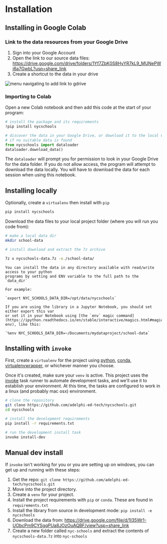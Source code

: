 Installation
============

Installing in Google Colab
---------------------------
### Link to the data resources from your Google Drive
1. Sign into your Google Account
2. Open the link to our source data files: <https://drive.google.com/drive/folders/1Yf7ZbK0S8HyYR7kL9_MUNePWj6a7GwbL?usp=share_link>
3. Create a shortcut to the data in your drive

<img src="_static/add-gdrive.gif" alt="menu navigating to add link to gdrive">

### Importing to Colab
Open a new Colab notebook and then add this code at the start of your program:

```bash
# install the package and its requirements
!pip install nycschools
```
```python
# discover the data in your Google Drive, or download it to the local Colab
# if no suitable data is found
from nycschools import dataloader
dataloader.download_data()
```

The `dataloader` will prompt you for permission to look in your Google Drive for the data folder. If you do not allow access, the program will attempt to download the data locally. You will have to download the data for each session when using this notebook.

Installing locally
------------------
Optionally, create a `virtualenv` then install with `pip`

```bash
pip install nycschools
```

Download the data files to your local project folder (where you will run you code from):

```bash
# make a local data dir
mkdir school-data

# install download and extract the 7z archive

7z x nycschools-data.7z -o./school-data/
```

```{tip}
You can install the data in any directory available with read/write access to your python
programs by setting and ENV variable to the full path to the `data_dir`

For example:

`export NYC_SCHOOLS_DATA_DIR=/opt/data/nycschools`

If you are using the library in a Jupyter Notebook, you should set either export this var
or set it in your Notebook using [the `env` magic command](https://ipython.readthedocs.io/en/stable/interactive/magics.html#magic-env), like this:

`%env NYC_SCHOOLS_DATA_DIR=~/Documents/mydataproject/school-data`

```

Installing with `invoke`
------------------------

First, create a `virtualenv` for the project using [python](https://packaging.python.org/en/latest/guides/installing-using-pip-and-virtual-environments/#creating-a-virtual-environment),
[conda](https://docs.conda.io/projects/conda/en/latest/commands/create.html),
[virtualenvwrapper](https://virtualenvwrapper.readthedocs.io/en/latest/install.html), or whichever manner you choose.

Once it's created, make sure your `venv` is active. This project uses the [invoke](https://www.pyinvoke.org/) task runner to automate development tasks, and we'll use it to establish your environment. At this time, the tasks are configured to work in a linux (and probably mac osx) environment.

```bash
# clone the repository
git clone https://github.com/adelphi-ed-tech/nycschools.git
cd nycschools

# install the development requirements
pip install -r requirements.txt

# run the development install task
invoke install-dev
```

Manual dev install
------------------
If `invoke` isn't working for you or you are setting up on windows, you can get up and running with these steps:

1. Get the repo: `git clone https://github.com/adelphi-ed-tech/nycschools.git`
2. Move into the project directory.
3. Create a `venv` for your project.
4. Install the project requirements with `pip` or `conda`. These are found in `requirements.txt`
5. Install the library from source in development mode: `pip install -e nycschools`
6. Download the data from: <https://drive.google.com/file/d/1I35Wr1-UObcPm9CYSgqPUa8JOzOuAQBF/view?usp=share_link>
7. Create a new folder called `nyc-schools` and extract the contents of  `nycschools-data.7z` into `nyc-schools`



